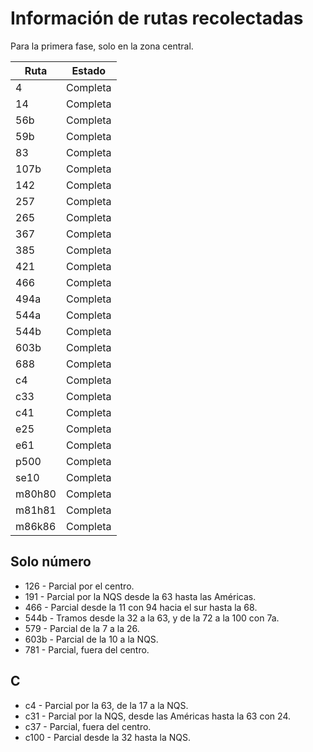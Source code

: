 # Información de rutas recolectadas #

Para la primera fase, solo en la zona central.

| Ruta   | Estado   |
| ------ |----------|
| 4      | Completa |
| 14     | Completa |
| 56b    | Completa |
| 59b    | Completa |
| 83     | Completa |
| 107b   | Completa |
| 142    | Completa |
| 257    | Completa |
| 265    | Completa |
| 367    | Completa |
| 385    | Completa |
| 421    | Completa |
| 466    | Completa |
| 494a   | Completa |
| 544a   | Completa |
| 544b   | Completa |
| 603b   | Completa |
| 688    | Completa |
| c4     | Completa |
| c33    | Completa |
| c41    | Completa |
| e25    | Completa |
| e61    | Completa |
| p500   | Completa |
| se10   | Completa |
| m80h80 | Completa |
| m81h81 | Completa |
| m86k86 | Completa |

## Solo número ##

 * 126 - Parcial por el centro.
 * 191 - Parcial por la NQS desde la 63 hasta las Américas.
 * 466 - Parcial desde la 11 con 94 hacia el sur hasta la 68.
 * 544b - Tramos desde la 32 a la 63, y de la 72 a la 100 con 7a.
 * 579 - Parcial de la 7 a la 26.
 * 603b - Parcial de la 10 a la NQS.
 * 781 - Parcial, fuera del centro.

## C ##

 * c4 - Parcial por la 63, de la 17 a la NQS.
 * c31 - Parcial por la NQS, desde las Américas hasta la 63 con 24.
 * c37 - Parcial, fuera del centro.
 * c100 - Parcial desde la 32 hasta la NQS.
